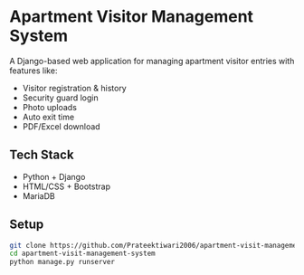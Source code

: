 # Apartment Visitor Management System

A Django-based web application for managing apartment visitor entries with features like:
- Visitor registration & history
- Security guard login
- Photo uploads
- Auto exit time
- PDF/Excel download

## Tech Stack
- Python + Django
- HTML/CSS + Bootstrap
- MariaDB

## Setup
```bash
git clone https://github.com/Prateektiwari2006/apartment-visit-management-system.git
cd apartment-visit-management-system
python manage.py runserver
